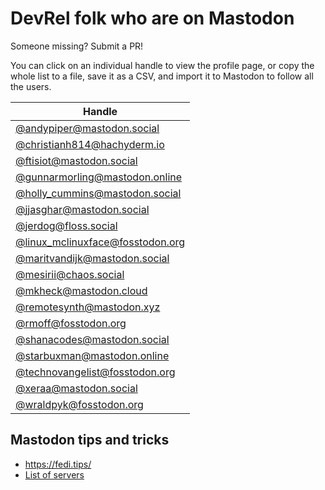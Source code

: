 # DevRel folk who are on Mastodon

Someone missing? Submit a PR!

You can click on an individual handle to view the profile page, or copy the whole list to a file, save it as a CSV, and import it to Mastodon to follow all the users. 

| Handle |
|-|
| [@andypiper@mastodon.social](https://mastodon.social/@andypiper) |
| [@christianh814@hachyderm.io](https://hachyderm.io/@christianh814) |
| [@ftisiot@mastodon.social]( https://mastodon.social/@ftisiot) |
| [@gunnarmorling@mastodon.online](https://mastodon.online/@gunnarmorling) |
| [@holly_cummins@mastodon.social](https://mastodon.social/@holly_cummins) |
| [@jjasghar@mastodon.social](https://mastodon.social/@jjasghar) |
| [@jerdog@floss.social]( https://floss.social/@jerdog) |
| [@linux_mclinuxface@fosstodon.org](https://fosstodon.org/@linux_mclinuxface) |
| [@maritvandijk@mastodon.social](https://mastodon.social/@maritvandijk) |
| [@mesirii@chaos.social](https://chaos.social/@mesirii) |
| [@mkheck@mastodon.cloud](https://mastodon.cloud/@mkheck) |
| [@remotesynth@mastodon.xyz](https://mastodon.xyz/@remotesynth) |
| [@rmoff@fosstodon.org]( https://fosstodon.org/@rmoff) |
| [@shanacodes@mastodon.social](https://mastodon.social/@shanacodes) |
| [@starbuxman@mastodon.online](https://mastodon.online/@starbuxman) |
| [@technovangelist@fosstodon.org](https://fosstodon.org/@technovangelist) |
| [@xeraa@mastodon.social](https://mastodon.social/@xeraa) |
| [@wraldpyk@fosstodon.org](https://fosstodon.org/@wraldpyk) |


## Mastodon tips and tricks

* https://fedi.tips/
* [List of servers](https://joinmastodon.org/servers)
